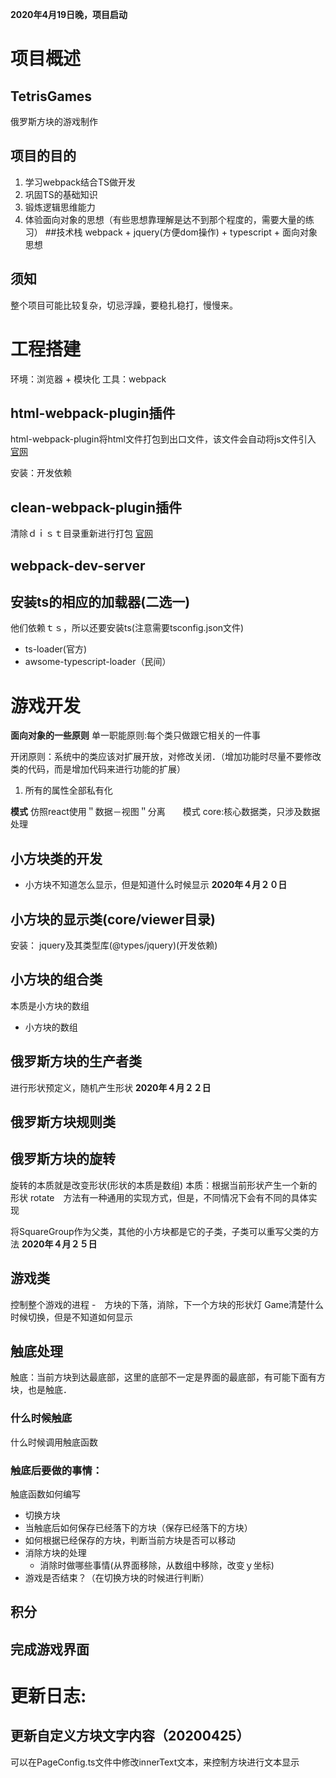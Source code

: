 **2020年4月19日晚，项目启动**
# 项目概述
## TetrisGames
俄罗斯方块的游戏制作
## 项目的目的
1. 学习webpack结合TS做开发
2. 巩固TS的基础知识
3. 锻炼逻辑思维能力
4. 体验面向对象的思想（有些思想靠理解是达不到那个程度的，需要大量的练习）
##技术栈
webpack + jquery(方便dom操作) + typescript + 面向对象思想
## 须知
整个项目可能比较复杂，切忌浮躁，要稳扎稳打，慢慢来。


# 工程搭建
环境：浏览器 + 模块化
工具：webpack
## html-webpack-plugin插件
html-webpack-plugin将html文件打包到出口文件，该文件会自动将js文件引入
[官网](https://www.npmjs.com/package/html-webpack-plugin)

安装：开发依赖

## clean-webpack-plugin插件
清除ｄｉｓｔ目录重新进行打包
[官网](npmjs.com/package/clean-webpack-plugin)
## webpack-dev-server
## 安装ts的相应的加载器(二选一)
他们依赖ｔｓ，所以还要安装ts(注意需要tsconfig.json文件)
- ts-loader(官方)
- awsome-typescript-loader（民间）

# 游戏开发
**面向对象的一些原则**
单一职能原则:每个类只做跟它相关的一件事

开闭原则：系统中的类应该对扩展开放，对修改关闭．（增加功能时尽量不要修改类的代码，而是增加代码来进行功能的扩展）

1. 所有的属性全部私有化


**模式**
仿照react使用＂数据－视图＂分离　　模式
core:核心数据类，只涉及数据处理
## 小方块类的开发
- 小方块不知道怎么显示，但是知道什么时候显示
**2020年４月２０日**
## 小方块的显示类(core/viewer目录)

安装：
jquery及其类型库(@types/jquery)(开发依赖)
## 小方块的组合类
本质是小方块的数组
- 小方块的数组
## 俄罗斯方块的生产者类
进行形状预定义，随机产生形状
**2020年４月２２日**
## 俄罗斯方块规则类
## 俄罗斯方块的旋转
旋转的本质就是改变形状(形状的本质是数组)
本质：根据当前形状产生一个新的形状
rotate　方法有一种通用的实现方式，但是，不同情况下会有不同的具体实现

将SquareGroup作为父类，其他的小方块都是它的子类，子类可以重写父类的方法
**2020年４月２５日**
## 游戏类
控制整个游戏的进程
-　方块的下落，消除，下一个方块的形状灯
Game清楚什么时候切换，但是不知道如何显示

## 触底处理
触底：当前方块到达最底部，这里的底部不一定是界面的最底部，有可能下面有方块，也是触底．
### 什么时候触底
什么时候调用触底函数
### 触底后要做的事情：
触底函数如何编写
- 切换方块
- 当触底后如何保存已经落下的方块（保存已经落下的方块）
- 如何根据已经保存的方块，判断当前方块是否可以移动
- 消除方块的处理
    - 消除时做哪些事情(从界面移除，从数组中移除，改变ｙ坐标)
- 游戏是否结束？（在切换方块的时候进行判断）
## 积分

## 完成游戏界面

# 更新日志:
## 更新自定义方块文字内容（20200425）
可以在PageConfig.ts文件中修改innerText文本，来控制方块进行文本显示